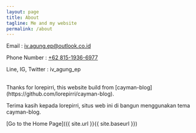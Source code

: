 ```yaml
---
layout: page
title: About
tagline: Me and my website
permalink: /about
---
```


Email : [iv.agung.ep@outlook.co.id](mailto:iv.agung.ep@outlook.co.id)

Phone Number : [+62 815-1936-6977](tel:+6281519366977)

Line, IG, Twitter : iv_agung_ep

<br>
Thanks for lorepirri, this website build from [cayman-blog](https://github.com/lorepirri/cayman-blog).

Terima kasih kepada lorepirri, situs web ini di bangun menggunakan tema cayman-blog. 

[Go to the Home Page]({{ site.url }}{{ site.baseurl }})

